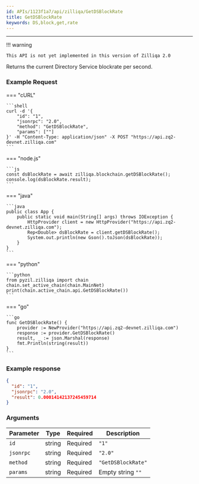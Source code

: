 ```yaml
---
id: APIs/1123f1a7/api/zilliqa/GetDSBlockRate
title: GetDSBlockRate
keywords: DS,block,get,rate
---
```


---

!!! warning

    This API is not yet implemented in this version of Zilliqa 2.0

Returns the current Directory Service blockrate per second.

### Example Request

=== "cURL"

    ```shell
    curl -d '{
        "id": "1",
        "jsonrpc": "2.0",
        "method": "GetDSBlockRate",
        "params": [""]
    }' -H "Content-Type: application/json" -X POST "https://api.zq2-devnet.zilliqa.com"
    ```

=== "node.js"

    ```js
    const dsBlockRate = await zilliqa.blockchain.getDSBlockRate();
    console.log(dsBlockRate.result);
    ```

=== "java"

    ```java
    public class App {
        public static void main(String[] args) throws IOException {
            HttpProvider client = new HttpProvider("https://api.zq2-devnet.zilliqa.com");
            Rep<Double> dsBlockRate = client.getDSBlockRate();
            System.out.println(new Gson().toJson(dsBlockRate));
        }
    }
    ```

=== "python"

    ```python
    from pyzil.zilliqa import chain
    chain.set_active_chain(chain.MainNet)
    print(chain.active_chain.api.GetDSBlockRate())
    ```

=== "go"

    ```go
    func GetDSBlockRate() {
        provider := NewProvider("https://api.zq2-devnet.zilliqa.com")
        response := provider.GetDSBlockRate()
        result, _ := json.Marshal(response)
        fmt.Println(string(result))
    }
    ```

### Example response

```json
{
  "id": "1",
  "jsonrpc": "2.0",
  "result": 0.00014142137245459714
}
```

### Arguments

| Parameter | Type   | Required | Description        |
| --------- | ------ | -------- | ------------------ |
| `id`      | string | Required | `"1"`              |
| `jsonrpc` | string | Required | `"2.0"`            |
| `method`  | string | Required | `"GetDSBlockRate"` |
| `params`  | string | Required | Empty string `""`  |
